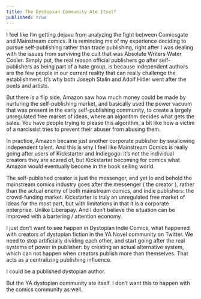 ```yaml
---
title: The Dystopian Community Ate Itself
published: true
---
```

I feel like I’m getting dejavu from analyzing the fight between Comicsgate and Mainstream comics. It is reminding me of my experience deciding to pursue self-publishing rather than trade publishing, right after I was dealing with the issues from surviving the cult that was Absolute Writers Water Cooler. Simply put, the real reason official publishers go after self-publishers as being part of a hate group, is because independent authors are the few people in our current reality that can really challenge the establishment. It’s why both Joseph Stalin and Adolf Hitler went after the poets and artists.

But there is a flip side, Amazon saw how much money could be made by nurturing the self-publishing market, and basically used the power vacuum that was present in the early self-publishing community, to create a largely unregulated free market of ideas, where an algorithm decides what gets the sales. You have people trying to please this algorithm, a bit like how a victim of a narcissist tries to prevent their abuser from abusing them.

In practice, Amazon became just another corporate publisher by swallowing independent talent. And this is why I feel like Mainstream Comics is really going after users of Kickstarter and Indiegogo: it’s not the individual creators they are scared of, but Kickstarter becoming for comics what Amazon would eventually become in the book selling world.

The self-published creator is just the messenger, and yet lo and behold the mainstream comics industry goes after the messenger ( the creator ), rather than the actual enemy of both mainstream comics, and indie publishers: the crowd-funding market. Kickstarter is truly an unregulated free market of ideas for the most part, but with limitations in that it is a corporate enterprise. Unlike Liberapay. And I don’t believe the situation can be improved with a bartering / attention economy.

I just don’t want to see happen in Dystopian Indie Comics, what happened with creators of dystopian fiction in the YA Novel community on Twitter. We need to stop artificially dividing each other, and start going after the real systems of power in publisher: by creating an actual alternative system, which can not happen when creators publish more than themselves. That acts as a centralizing publishing influence.

I could be a published dystopian author.

But the YA dystopian community ate itself. I don’t want this to happen with the comics community as well.
